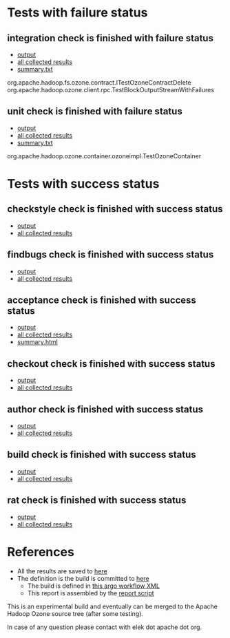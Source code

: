 # Tests with failure status

## integration check is finished with failure status

   * [output](https://raw.githubusercontent.com/elek/ozone-ci/master/pr/pr-hdds-2089-8bbkq/integration/output.log)
   * [all collected results](https://github.com/elek/ozone-ci/tree/master/pr/pr-hdds-2089-8bbkq/integration)
   * [summary.txt](https://github.com/elek/ozone-ci/tree/master/pr/pr-hdds-2089-8bbkq/integration/summary.txt)

org.apache.hadoop.fs.ozone.contract.ITestOzoneContractDelete
org.apache.hadoop.ozone.client.rpc.TestBlockOutputStreamWithFailures

## unit check is finished with failure status

   * [output](https://raw.githubusercontent.com/elek/ozone-ci/master/pr/pr-hdds-2089-8bbkq/unit/output.log)
   * [all collected results](https://github.com/elek/ozone-ci/tree/master/pr/pr-hdds-2089-8bbkq/unit)
   * [summary.txt](https://github.com/elek/ozone-ci/tree/master/pr/pr-hdds-2089-8bbkq/unit/summary.txt)

org.apache.hadoop.ozone.container.ozoneimpl.TestOzoneContainer


# Tests with success status

## checkstyle check is finished with success status

   * [output](https://raw.githubusercontent.com/elek/ozone-ci/master/pr/pr-hdds-2089-8bbkq/checkstyle/output.log)
   * [all collected results](https://github.com/elek/ozone-ci/tree/master/pr/pr-hdds-2089-8bbkq/checkstyle)


## findbugs check is finished with success status

   * [output](https://raw.githubusercontent.com/elek/ozone-ci/master/pr/pr-hdds-2089-8bbkq/findbugs/output.log)
   * [all collected results](https://github.com/elek/ozone-ci/tree/master/pr/pr-hdds-2089-8bbkq/findbugs)


## acceptance check is finished with success status

   * [output](https://raw.githubusercontent.com/elek/ozone-ci/master/pr/pr-hdds-2089-8bbkq/acceptance/output.log)
   * [all collected results](https://github.com/elek/ozone-ci/tree/master/pr/pr-hdds-2089-8bbkq/acceptance)
   * [summary.html](https://elek.github.io/ozone-ci/pr/pr-hdds-2089-8bbkq/acceptance/summary.html)


## checkout check is finished with success status

   * [output](https://raw.githubusercontent.com/elek/ozone-ci/master/pr/pr-hdds-2089-8bbkq/checkout/output.log)
   * [all collected results](https://github.com/elek/ozone-ci/tree/master/pr/pr-hdds-2089-8bbkq/checkout)


## author check is finished with success status

   * [output](https://raw.githubusercontent.com/elek/ozone-ci/master/pr/pr-hdds-2089-8bbkq/author/output.log)
   * [all collected results](https://github.com/elek/ozone-ci/tree/master/pr/pr-hdds-2089-8bbkq/author)


## build check is finished with success status

   * [output](https://raw.githubusercontent.com/elek/ozone-ci/master/pr/pr-hdds-2089-8bbkq/build/output.log)
   * [all collected results](https://github.com/elek/ozone-ci/tree/master/pr/pr-hdds-2089-8bbkq/build)


## rat check is finished with success status

   * [output](https://raw.githubusercontent.com/elek/ozone-ci/master/pr/pr-hdds-2089-8bbkq/rat/output.log)
   * [all collected results](https://github.com/elek/ozone-ci/tree/master/pr/pr-hdds-2089-8bbkq/rat)




# References

 * All the results are saved to [here](https://github.com/elek/ozone-ci/tree/master/pr/pr-hdds-2089-8bbkq/)
 * The definition is the build is committed to [here](https://github.com/elek/argo-ozone)
    * The build is defined in [this argo workflow XML](https://github.com/elek/argo-ozone/blob/master/ozone-build.yaml)
    * This report is assembled by the [report script](https://github.com/elek/argo-ozone/blob/master/scripts/report.sh)

This is an experimental build and eventually can be merged to the Apache Hadoop Ozone source tree (after some testing).

In case of any question please contact with elek dot apache dot org.
